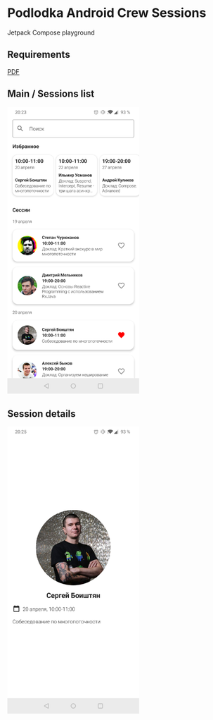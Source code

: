 # Podlodka Android Crew Sessions

Jetpack Compose playground

## Requirements
[PDF](files/requirements.pdf)

## Main / Sessions list
<img src="images/main.png" width="300">

## Session details
<img src="images/details.png" width="300">
